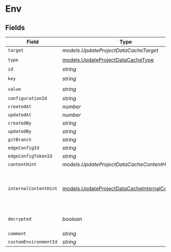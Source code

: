 # Env


## Fields

| Field                                                                                                      | Type                                                                                                       | Required                                                                                                   | Description                                                                                                |
| ---------------------------------------------------------------------------------------------------------- | ---------------------------------------------------------------------------------------------------------- | ---------------------------------------------------------------------------------------------------------- | ---------------------------------------------------------------------------------------------------------- |
| `target`                                                                                                   | *models.UpdateProjectDataCacheTarget*                                                                      | :heavy_minus_sign:                                                                                         | N/A                                                                                                        |
| `type`                                                                                                     | [models.UpdateProjectDataCacheType](../models/updateprojectdatacachetype.md)                               | :heavy_check_mark:                                                                                         | N/A                                                                                                        |
| `id`                                                                                                       | *string*                                                                                                   | :heavy_minus_sign:                                                                                         | N/A                                                                                                        |
| `key`                                                                                                      | *string*                                                                                                   | :heavy_check_mark:                                                                                         | N/A                                                                                                        |
| `value`                                                                                                    | *string*                                                                                                   | :heavy_check_mark:                                                                                         | N/A                                                                                                        |
| `configurationId`                                                                                          | *string*                                                                                                   | :heavy_minus_sign:                                                                                         | N/A                                                                                                        |
| `createdAt`                                                                                                | *number*                                                                                                   | :heavy_minus_sign:                                                                                         | N/A                                                                                                        |
| `updatedAt`                                                                                                | *number*                                                                                                   | :heavy_minus_sign:                                                                                         | N/A                                                                                                        |
| `createdBy`                                                                                                | *string*                                                                                                   | :heavy_minus_sign:                                                                                         | N/A                                                                                                        |
| `updatedBy`                                                                                                | *string*                                                                                                   | :heavy_minus_sign:                                                                                         | N/A                                                                                                        |
| `gitBranch`                                                                                                | *string*                                                                                                   | :heavy_minus_sign:                                                                                         | N/A                                                                                                        |
| `edgeConfigId`                                                                                             | *string*                                                                                                   | :heavy_minus_sign:                                                                                         | N/A                                                                                                        |
| `edgeConfigTokenId`                                                                                        | *string*                                                                                                   | :heavy_minus_sign:                                                                                         | N/A                                                                                                        |
| `contentHint`                                                                                              | *models.UpdateProjectDataCacheContentHint*                                                                 | :heavy_minus_sign:                                                                                         | N/A                                                                                                        |
| `internalContentHint`                                                                                      | [models.UpdateProjectDataCacheInternalContentHint](../models/updateprojectdatacacheinternalcontenthint.md) | :heavy_minus_sign:                                                                                         | Similar to `contentHints`, but should not be exposed to the user.                                          |
| `decrypted`                                                                                                | *boolean*                                                                                                  | :heavy_minus_sign:                                                                                         | Whether `value` is decrypted.                                                                              |
| `comment`                                                                                                  | *string*                                                                                                   | :heavy_minus_sign:                                                                                         | N/A                                                                                                        |
| `customEnvironmentId`                                                                                      | *string*                                                                                                   | :heavy_minus_sign:                                                                                         | N/A                                                                                                        |